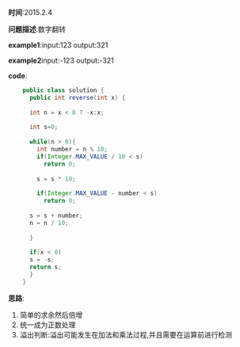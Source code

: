 **时间**:2015.2.4

**问题描述**:数字翻转

**example1**:input:123 output:321

**example2**input:-123 output:-321

**code**:
```java  
    public class solution {
      public int reverse(int x) {
    
      int n = x < 0 ? -x:x;
    
      int s=0;
    
      while(n > 0){
        int number = n % 10;
        if(Integer.MAX_VALUE / 10 < s)
          return 0;
      
        s = s * 10;
      
        if(Integer.MAX_VALUE - number < s)
          return 0;
    
      s = s + number;
      n = n / 10;
      
      }
    
      if(x < 0)
      s = -s;
      return s;
      }
    }
```
**思路**:
1. 简单的求余然后倍增
2. 统一成为正数处理
3. 溢出判断:溢出可能发生在加法和乘法过程,并且需要在运算前进行检测
